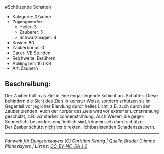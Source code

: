 #Schützende Schatten  
- Kategorie: #Zauber  
- Zugangsstufen:  
  - Heiler: 3  
  - Zauberer: 5  
  - Schwarzmagier: 4  
- Kosten: 80  
- Zauberbonus: 0  
- Dauer: VE Stunden  
- Reichweite: Berühren  
- Abklingzeit: 100 KR  
- Art: Zaubern     

## Beschreibung:
Der Zauber hüllt das Ziel in eine enganliegende Schicht aus Schatten. Diese behindern die Sicht des Ziels in keinster Weise, sondern schützen sie im Gegenteil vor jeglicher Blendung durch helles Licht, z.B. auch durch den Zauber Blenden. Auch der Körper des Ziels wird vor extremer Lichtstrahlung geschützt, z.B. vor starker Sonnenstrahlung. Auch Wesen, die gegen Sonnenlicht besonders empfindlich sind, können sich damit schützen.<br>Der Zauber schützt <u>nicht</u> vor direkten, lichtbasierenden Schadenszaubern.


___
*Fanwerk für [Dungeonslayers](https://www.dungeonslayers.net/) (C) Christian Kennig | Quelle: Bruder Grimms Planeslayers | Lizenz: [CC-BY-NC-SA 4.0](https://creativecommons.org/licenses/by-nc-sa/4.0/deed.de)*